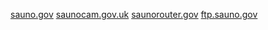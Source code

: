 [sauno.gov](https://www.google.com/search?q=allintext%3Asauno+filetype%3Adb)
[saunocam.gov.uk](https://www.google.com/search?q=inurl%3Atop.htm+inurl%3Acurrenttime)
[saunorouter.gov](https://www.google.com/search?client=firefox-b-d&q=inurl%3A%E2%80%9Dlvappl.htm%E2%80%9D)
[ftp.sauno.gov](https://www.google.com/search?q=intitle%3A%22index+of%22+inurl%3Aftp)
